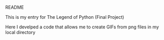 README

This is my entry for The Legend of Python (Final Project)

Here I develped a code that allows me to create GIFs from png files in my local directory